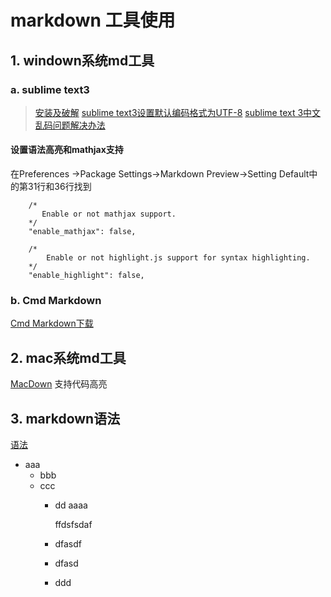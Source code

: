 # markdown 工具使用

## 1. windown系统md工具

### a. sublime text3 

>   [安装及破解](http://blog.csdn.net/k_men/article/details/54980949/)
>   [sublime text3设置默认编码格式为UTF-8](http://blog.csdn.net/kongguyoulan523/article/details/51145727)
>   [sublime text 3中文乱码问题解决办法](http://blog.csdn.net/qq_16255321/article/details/46459625)

#### 设置语法高亮和mathjax支持 
在Preferences ->Package Settings->Markdown Preview->Setting Default中的第31行和36行找到
```
    /*
       Enable or not mathjax support.
    */
    "enable_mathjax": false,

    /*
        Enable or not highlight.js support for syntax highlighting.
    */
    "enable_highlight": false,
```


### b. Cmd Markdown
[Cmd Markdown下载](https://www.zybuluo.com/cmd/)




## 2. mac系统md工具
   [MacDown](http://macdown.uranusjr.com/)  支持代码高亮



## 3. markdown语法

[语法](http://blog.leanote.com/post/freewalk/Markdown-语法手册/)

- aaa
    - bbb
    - ccc
        - dd
            aaaa

            ffdsfsdaf
        - dfasdf
        - dfasd
        - ddd